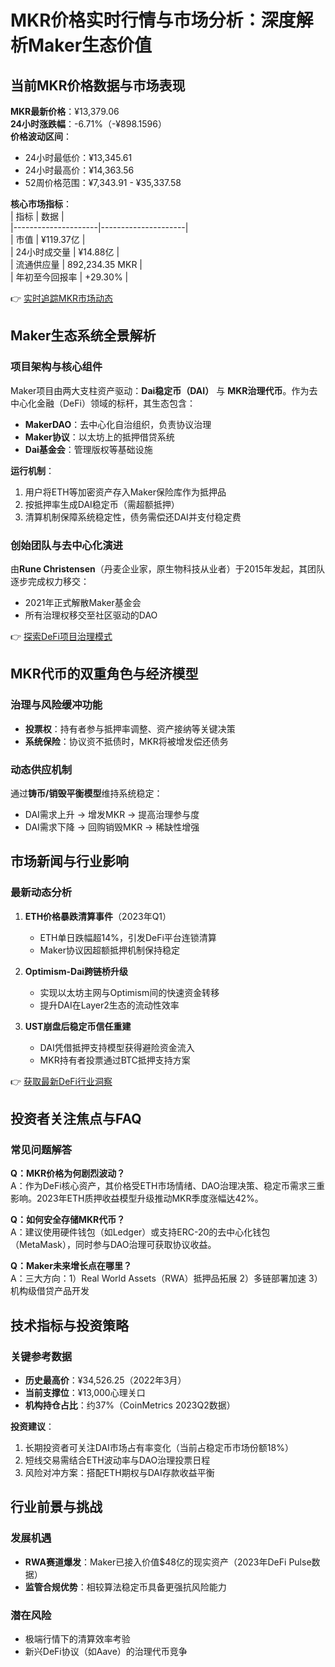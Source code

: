 # MKR价格实时行情与市场分析：深度解析Maker生态价值  

## 当前MKR价格数据与市场表现  
**MKR最新价格**：¥13,379.06  
**24小时涨跌幅**：-6.71%（-¥898.1596）  
**价格波动区间**：  
- 24小时最低价：¥13,345.61  
- 24小时最高价：¥14,363.56  
- 52周价格范围：¥7,343.91 - ¥35,337.58  

**核心市场指标**：  
| 指标                | 数据                |  
|---------------------|---------------------|  
| 市值                | ¥119.37亿          |  
| 24小时成交量        | ¥14.88亿           |  
| 流通供应量          | 892,234.35 MKR      |  
| 年初至今回报率      | +29.30%            |  

👉 [实时追踪MKR市场动态](https://bit.ly/okx_welcome)  

## Maker生态系统全景解析  
### 项目架构与核心组件  
Maker项目由两大支柱资产驱动：**Dai稳定币（DAI）** 与 **MKR治理代币**。作为去中心化金融（DeFi）领域的标杆，其生态包含：  
- **MakerDAO**：去中心化自治组织，负责协议治理  
- **Maker协议**：以太坊上的抵押借贷系统  
- **Dai基金会**：管理版权等基础设施  

**运行机制**：  
1. 用户将ETH等加密资产存入Maker保险库作为抵押品  
2. 按抵押率生成DAI稳定币（需超额抵押）  
3. 清算机制保障系统稳定性，债务需偿还DAI并支付稳定费  

### 创始团队与去中心化演进  
由**Rune Christensen**（丹麦企业家，原生物科技从业者）于2015年发起，其团队逐步完成权力移交：  
- 2021年正式解散Maker基金会  
- 所有治理权移交至社区驱动的DAO  

👉 [探索DeFi项目治理模式](https://bit.ly/okx_welcome)  

## MKR代币的双重角色与经济模型  
### 治理与风险缓冲功能  
- **投票权**：持有者参与抵押率调整、资产接纳等关键决策  
- **系统保险**：协议资不抵债时，MKR将被增发偿还债务  

### 动态供应机制  
通过**铸币/销毁平衡模型**维持系统稳定：  
- DAI需求上升 → 增发MKR → 提高治理参与度  
- DAI需求下降 → 回购销毁MKR → 稀缺性增强  

## 市场新闻与行业影响  
### 最新动态分析  
1. **ETH价格暴跌清算事件**（2023年Q1）  
   - ETH单日跌幅超14%，引发DeFi平台连锁清算  
   - Maker协议因超额抵押机制保持稳定  

2. **Optimism-Dai跨链桥升级**  
   - 实现以太坊主网与Optimism间的快速资金转移  
   - 提升DAI在Layer2生态的流动性效率  

3. **UST崩盘后稳定币信任重建**  
   - DAI凭借抵押支持模型获得避险资金流入  
   - MKR持有者投票通过BTC抵押支持方案  

👉 [获取最新DeFi行业洞察](https://bit.ly/okx_welcome)  

## 投资者关注焦点与FAQ  
### 常见问题解答  
**Q：MKR价格为何剧烈波动？**  
A：作为DeFi核心资产，其价格受ETH市场情绪、DAO治理决策、稳定币需求三重影响。2023年ETH质押收益模型升级推动MKR季度涨幅达42%。  

**Q：如何安全存储MKR代币？**  
A：建议使用硬件钱包（如Ledger）或支持ERC-20的去中心化钱包（MetaMask），同时参与DAO治理可获取协议收益。  

**Q：Maker未来增长点在哪里？**  
A：三大方向：1）Real World Assets（RWA）抵押品拓展 2）多链部署加速 3）机构级借贷产品开发  

## 技术指标与投资策略  
### 关键参考数据  
- **历史最高价**：¥34,526.25（2022年3月）  
- **当前支撑位**：¥13,000心理关口  
- **机构持仓占比**：约37%（CoinMetrics 2023Q2数据）  

**投资建议**：  
1. 长期投资者可关注DAI市场占有率变化（当前占稳定币市场份额18%）  
2. 短线交易需结合ETH波动率与DAO治理投票日程  
3. 风险对冲方案：搭配ETH期权与DAI存款收益平衡  

## 行业前景与挑战  
### 发展机遇  
- **RWA赛道爆发**：Maker已接入价值$48亿的现实资产（2023年DeFi Pulse数据）  
- **监管合规优势**：相较算法稳定币具备更强抗风险能力  

### 潜在风险  
- 极端行情下的清算效率考验  
- 新兴DeFi协议（如Aave）的治理代币竞争  
